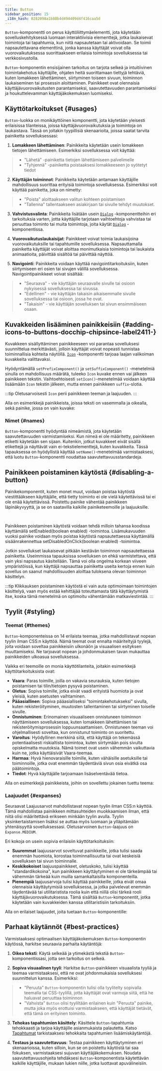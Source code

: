 ```yaml
---
title: Button
sidebar_position: 15
_i18n_hash: 0282098a1b80b4d494409d4f416caa5d
---
```

<DocChip chip="shadow" />
<DocChip chip="name" label="dwc-button" />
<DocChip chip='since' label='23.02' />
<JavadocLink type="foundation" location="com/webforj/component/button/Button" top='true'/>

`Button`-komponentti on perus käyttöliittymäelementti, jota käytetään sovelluskehityksessä luomaan interaktiivisia elementtejä, jotka laukaisevat toimintoja tai tapahtumia, kun niitä napsautetaan tai aktivoidaan. Se toimii napsautettavana elementtinä, jonka kanssa käyttäjät voivat olla vuorovaikutuksessa suorittaakseen erilaisia toimintoja sovelluksessa tai verkkosivustolla.

`Button`-komponentin ensisijainen tarkoitus on tarjota selkeä ja intuitiivinen toimintakehotus käyttäjille, ohjaten heitä suorittamaan tiettyjä tehtäviä, kuten lomakkeen lähettäminen, siirtyminen toiseen sivuun, toiminnon laukaiseminen tai prosessin aloittaminen. Painikkeet ovat olennaisia käyttäjävuorovaikutusten parantamiseksi, saavutettavuuden parantamiseksi ja houkuttelevamman käyttäjäkokemuksen luomiseksi.

<ComponentDemo 
path='/webforj/button?' 
javaE='https://raw.githubusercontent.com/webforj/webforj-documentation/refs/heads/main/src/main/java/com/webforj/samples/views/button/ButtonView.java'
height='300px'
/>

<!-- tabs={['ButtonDemo.java', 'demo_styles.css']} -->

## Käyttötarkoitukset {#usages}

`Button`-luokka on monikäyttöinen komponentti, jota käytetään yleisesti erilaisissa tilanteissa, joissa käyttäjävuorovaikutuksia ja toimintoja on laukaistava. Tässä on joitakin tyypillisiä skenaarioita, joissa saatat tarvita painiketta sovelluksessasi:

1. **Lomakkeen lähettäminen**: Painikkeita käytetään usein lomakkeen tietojen lähettämiseen. Esimerkiksi sovelluksessa voit käyttää:

  > - "Lähetä" -painiketta tietojen lähettämiseen palvelimelle
  > - "Tyhjennä" -painiketta poistaaksesi lomakkeeseen jo syötetyt tiedot

2. **Käyttäjän toiminnot**: Painikkeita käytetään antamaan käyttäjille mahdollisuus suorittaa erityisiä toimintoja sovelluksessa. Esimerkiksi voit käyttää painiketta, joka on nimetty:

  > - "Poista" aloittaakseen valitun kohteen poistamisen
  > - "Tallenna" tallentaakseen asiakirjaan tai sivulle tehdyt muutokset.

3. **Vahvistusvalinta**: Painikkeita lisätään usein [`Dialog`](../components/dialog) -komponentteihin eri tarkoituksia varten, jotta käyttäjille tarjotaan vaihtoehtoja vahvistaa tai peruuttaa toiminto tai muita toimintoja, joita käytät [`Dialog`](../components/dialog) -komponentissa.

4. **Vuorovaikutuslaukaisijat**: Painikkeet voivat toimia laukaisijoina vuorovaikutuksille tai tapahtumille sovelluksessa. Napsauttamalla painiketta käyttäjät voivat aloittaa monimutkaisia toimintoja tai laukaista animaatioita, päivittää sisältöä tai päivittää näyttöä.

5. **Navigointi**: Painikkeita voidaan käyttää navigointitarkoituksiin, kuten siirtymiseen eri osien tai sivujen välillä sovelluksessa. Navigointipainikkeet voivat sisältää:

  > - "Seuraava" - vie käyttäjän seuraavalle sivulle tai osioon nykyisessä sovelluksessa tai sivussa.
  > - "Edellinen" - vie käyttäjän takaisin aikaisemmalle sivulle sovelluksessa tai osioon, jossa he ovat.
  > - "Takaisin" - vie käyttäjän sovelluksen tai sivun ensimmäiseen osaan.

## Kuvakkeiden lisääminen painikkeisiin <DocChip chip='since' label='24.11' /> {#adding-icons-to-buttons-docchip-chipsince-label2411-}

Kuvakkeen sisällyttäminen painikkeeseen voi parantaa sovelluksesi suunnittelua merkittävästi, jolloin käyttäjät voivat nopeasti tunnistaa toiminnallisia kohteita näytöllä. [`Icon`](./icon.md) -komponentti tarjoaa laajan valikoiman kuvakkeita valittavaksi.

Hyödyntämällä `setPrefixComponent()` ja `setSuffixComponent()` -menetelmiä sinulla on mahdollisuus määrätä, tuleeko `Icon` kuvake ennen vai jälkeen painikkeen tekstin. Vaihtoehtoisesti `setIcon()`-menetelmää voidaan käyttää lisäämään `Icon` tekstin jälkeen, mutta ennen painikkeen `suffix`-slotia.

<!-- Lisää tämä takaisin, kun Icon on yhdistetty -->
<!-- Katso [Icon komponentti](../components/icon) sivua saadaksesi lisätietoja kuvakkeiden määrittelystä ja mukauttamisesta. -->

:::tip
Oletusarvoisesti `Icon` perii painikkeen teeman ja laajuuden.
:::

Alla on esimerkkejä painikkeista, joissa teksti on vasemmalla ja oikealla, sekä painike, jossa on vain kuvake:

<ComponentDemo 
path='/webforj/buttonicon?' 
javaE='https://raw.githubusercontent.com/webforj/webforj-documentation/refs/heads/main/src/main/java/com/webforj/samples/views/button/ButtonIconView.java'
height="200px"
/>

### Nimet {#names}

`Button`-komponentti hyödyntää nimeämistä, jota käytetään saavutettavuuden varmistamiseksi. Kun nimeä ei ole määritetty, painikkeen etiketti käytetään sen sijaan. Kuitenkin, jotkut kuvakkeet eivät sisällä etikettejä ja näyttävät vain ei-tekstielementtejä, kuten kuvakkeita. Tässä tapauksessa on hyödyllistä käyttää `setName()`-menetelmää varmistaaksesi, että luotu `Button`-komponentti noudattaa saavutettavuusstandardeja.

## Painikkeen poistaminen käytöstä {#disabling-a-button}

Painikekomponentit, kuten monet muut, voidaan poistaa käytöstä viestittääkseen käyttäjälle, että tietty toiminto ei ole vielä käytettävissä tai ei ole enää käytettävissä. Poistettu painike vähentää painikkeen läpinäkyvyyttä, ja se on saatavilla kaikille painiketeemoille ja laajuuksille.

<ComponentDemo 
path='/webforj/buttondisable?' 
javaE='https://raw.githubusercontent.com/webforj/webforj-documentation/refs/heads/main/src/main/java/com/webforj/samples/views/button/ButtonDisableView.java'
/>

<br />

Painikkeen poistaminen käytöstä voidaan tehdä milloin tahansa koodissa käyttämällä <JavadocLink type="foundation" location="com/webforj/component/HasEnable" code='true'>setEnabled(boolean enabled)</JavadocLink> -toimintoa. Lisämukavuuden vuoksi painike voidaan myös poistaa käytöstä napsautettaessa käyttämällä sisäänrakennettua <JavadocLink type="foundation" location="com/webforj/component/button/Button" code='true' suffix='#setDisableOnClick(java.lang.Boolean)'>setDisabledOnClick(boolean enabled)</JavadocLink> -toimintoa.

Jotkin sovellukset laukaisevat pitkään kestävän toiminnon napsautettaessa painiketta. Useimmissa tapauksissa sovelluksen on ehkä varmistettava, että vain yksi napsautus käsitellään. Tämä voi olla ongelma korkean viiveen ympäristöissä, kun käyttäjä napsauttaa painiketta useita kertoja ennen kuin sovellus on saanut mahdollisuuden aloittaa tuloksena olevan toiminnon käsittelyn.

:::tip
Klikkauksen poistaminen käytöstä ei vain auta optimoimaan toimintojen käsittelyä, vaan myös estää kehittäjää toteuttamasta tätä käyttäytymistä itse, koska tämä menetelmä on optimoitu vähentämään matkaviestintää.
:::

## Tyylit {#styling}

### Teemat {#themes}

`Button`-komponenteissa on <JavadocLink type="foundation" location="com/webforj/component/button/ButtonTheme">14 erilaista teemaa</JavadocLink>, jotka mahdollistavat nopean tyylin ilman CSS:n käyttöä. Nämä teemat ovat ennalta määriteltyjä tyylejä, joita voidaan soveltaa painikkeisiin ulkonäön ja visuaalisen esityksen muuttamiseksi. Ne tarjoavat nopean ja johdonmukaisen tavan mukauttaa painikkeiden ulkoasua sovelluksessa.

Vaikka eri teemoille on monia käyttötilanteita, joitakin esimerkkejä käyttötarkoituksista ovat:

  - **Vaara**: Paras toimille, joilla on vakavia seurauksia, kuten tietojen poistamisen tai tilin/tietojen pysyvä poistaminen.
  - **Oletus**: Sopiva toimille, jotka eivät vaadi erityistä huomiota ja ovat yleisiä, kuten asetusten vaihtaminen.
  - **Pääasiallinen**: Sopiva pääasialliseksi "toimintakehotukseksi" sivulla, kuten rekisteröityminen, muutosten tallentaminen tai siirtyminen toiselle sivulle.
  - **Onnistuminen**: Erinomainen visuaaliseen onnistuneen toiminnon näyttämiseen sovelluksessa, kuten lomakkeen lähettämisen tai rekisteröitymisprosessin loppuunsaattamisen. Onnistuneen teeman voi ohjelmallisesti soveltaa, kun onnistunut toiminto on suoritettu.
  - **Varoitus**: Hyödyllinen merkkinä siitä, että käyttäjä on tekemässä potentiaalisesti riskialtista toimintoa, kuten siirtymään pois sivulta opiskelmatta muutoksia. Nämä toimet ovat usein vähemmän vaikuttavia kuin ne, jotka käyttäisivät Vaara-teemaa.
  - **Harmaa**: Hyvä hienovaraisille toimille, kuten vähäisille asetuksille tai toiminnoille, jotka ovat enemmän täydentäviä sivun osia eivätkä osa päätoimintoja.
  - **Tiedot**: Hyvä käyttäjälle tarjoamaan lisäselventävää tietoa.

Alla on esimerkkejä painikkeista, joihin on sovellettu jokainen tuettu teema: <br/>

<ComponentDemo 
path='/webforj/buttonthemes?' 
javaE='https://raw.githubusercontent.com/webforj/webforj-documentation/refs/heads/main/src/main/java/com/webforj/samples/views/button/ButtonThemesView.java'
cssURL='/css/button/buttonThemes.css'
height='175px'
/>

### Laajuudet {#expanses}
Seuraavat <JavadocLink type="foundation" location="com/webforj/component/Expanse"> Laajuusarvot </JavadocLink> mahdollistavat nopean tyylin ilman CSS:n käyttöä. Tämä mahdollistaa painikkeen mittasuhteiden muokkaamisen ilman, että niitä olisi määritettävä erikseen minkään tyylin avulla. Tyylin yksinkertaistamisen lisäksi se auttaa myös luomaan ja ylläpitämään yhtenäisyyttä sovelluksessasi. Oletusarvoinen `Button`-laajuus on `Expanse.MEDIUM`.

Eri kokoja on usein sopivia erilaisiin käyttötarkoituksiin:
  - **Suuremmat** laajuusarvot soveltuvat painikkeille, jotka tulisi saada enemmän huomiota, korostaa toiminnallisuutta tai ovat keskeisiä sovelluksen tai sivun toiminnalle.
  - **Keskikokoiset** laajuuspainikkeet, oletuskoko, tulisi käyttää "standardikokoina", kun painikkeen käyttäytyminen ei ole tärkeämpää tai vähemmän tärkeää kuin muilla samankaltaisilla komponenteilla.
  - **Pienempiä** laajuusarvoja tulisi käyttää painikkeille, jotka eivät omaa olennaisia käyttäytymisiä sovelluksessa, ja jotka palvelevat enemmän täydentävää tai utilitaristista roolia kuin että niillä olisi tärkeä rooli käyttäjävuorovaikutuksessa. Tämä sisältää `Button`-komponentit, jotka käytetään vain kuvakkeiden kanssa utilitaristisiin tarkoituksiin.

Alla on erilaiset laajuudet, joita tuetaan `Button`-komponentille: <br/>

<ComponentDemo 
path='/webforj/buttonexpanses?' 
javaE='https://raw.githubusercontent.com/webforj/webforj-documentation/refs/heads/main/src/main/java/com/webforj/samples/views/button/ButtonExpansesView.java'
height='200px'
/>

<TableBuilder name="Button" />

## Parhaat käytännöt {#best-practices}

Varmistaaksesi optimaalisen käyttäjäkokemuksen `Button`-komponentin käytössä, harkitse seuraavia parhaita käytäntöjä:

1. **Oikea teksti**: Käytä selkeää ja ytimekästä tekstiä `Button`-komponentissasi, jotta sen tarkoitus on selkeä.

2. **Sopiva visuaalinen tyyli**: Harkitse `Button`-painikkeen visuaalista tyyliä ja teemaa varmistaaksesi, että ne ovat johdonmukaisia sovelluksesi suunnittelun kanssa. Esimerkiksi:
  > - "Peruuta" `Button`-komponentin tulisi olla tyylitelty sopivalla teemalla tai CSS-tyylillä, jotta käyttäjät ovat varmoja siitä, että he haluavat peruuttaa toiminnon
  > - "Vahvista" `Button` olisi tyyliltään erilainen kuin "Peruuta" painike, mutta joka myös erottuisi varmistaakseen, että käyttäjät tietävät, että tämä on erityinen toiminto.

3. **Tehokas tapahtumien käsittely**: Käsittele `Button`-tapahtumia tehokkaasti ja tarjoa käyttäjille asianmukaista palautetta. Katso [Tapahtumat](../building-ui/events) tarkistaaksesi tehokkaita tapahtumien lisäämiskäytäntöjä.

4. **Testaus ja saavutettavuus**: Testaa painikkeen käyttäytyminen eri skenaarioissa, kuten silloin, kun se on poistettu käytöstä tai saa fokuksen, varmistaaksesi sujuvan käyttäjäkokemuksen. Noudata saavutettavuusohjeita tehdäksesi `Button`-komponentista käytettävän kaikille käyttäjille, mukaan lukien niille, jotka luottavat apuvälineisiin.

